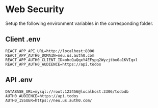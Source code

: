 # Web Security
Setup the following environment variables in the corresponding folder.

## Client .env
```
REACT_APP_API_URL=http://localhost:8000
REACT_APP_AUTH0_DOMAIN=neu.us.auth0.com
REACT_APP_AUTH0_CLIENT_ID=ohcQaQqxY4EFypq2Wyzjtbx0a1KVIqxl
REACT_APP_AUTH0_AUDIENCE=https://api.todos
```

## API .env
```
DATABASE_URL=mysql://root:123456@localhost:3306/tododb
AUTH0_AUDIENCE=https://api.todos
AUTH0_ISSUER=https://neu.us.auth0.com/
```
